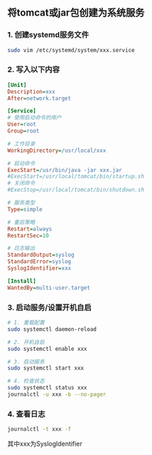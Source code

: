 ## 将tomcat或jar包创建为系统服务
### 1. 创建systemd服务文件
```bash
sudo vim /etc/systemd/system/xxx.service
```

### 2. 写入以下内容
```ini
[Unit]
Description=xxx
After=network.target

[Service]
# 使用启动命令的用户
User=root
Group=root

# 工作目录
WorkingDirectory=/usr/local/xxx

# 启动命令
ExecStart=/usr/bin/java -jar xxx.jar
#ExecStart=/usr/local/tomcat/bin/startup.sh
# 关闭命令
#ExecStop=/usr/local/tomcat/bin/shutdown.sh

# 服务类型
Type=simple

# 重启策略
Restart=always
RestartSec=10

# 日志输出
StandardOutput=syslog
StandardError=syslog
SyslogIdentifier=xxx

[Install]
WantedBy=multi-user.target
```

### 3. 启动服务/设置开机自启
```bash
# 1. 重载配置
sudo systemctl daemon-reload

# 2. 开机自启
sudo systemctl enable xxx

# 3. 启动服务
sudo systemctl start xxx

# 4. 检查状态
sudo systemctl status xxx
journalctl -u xxx -b --no-pager
```

### 4. 查看日志
```bash
journalctl -t xxx -f
```
其中xxx为SyslogIdentifier